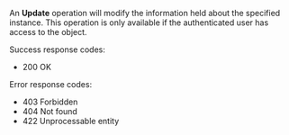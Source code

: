 An **Update** operation will modify the information held about the
specified instance. This operation is only available if the
authenticated user has access to the object.

Success response codes:
* 200 OK

Error response codes:
* 403 Forbidden
* 404 Not found
* 422 Unprocessable entity
